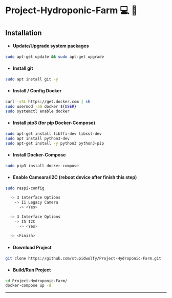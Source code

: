 # Project-Hydroponic-Farm :computer: :seedling:

## Installation

- #### Update/Upgrade system packages
``` bash
sudo apt-get update && sudo apt-get upgrade
```

- #### Install git
``` bash
sudo apt install git -y
```

- #### Install / Config Docker
``` bash
curl -sSL https://get.docker.com | sh
sudo usermod -aG docker ${USER}
sudo systemctl enable docker
```

- #### Install pip3 (for pip Docker-Compose)
``` bash
sudo apt-get install libffi-dev libssl-dev 
sudo apt install python3-dev
sudo apt-get install -y python3 python3-pip
```

- #### Install Docker-Compose
``` bash
sudo pip3 install docker-compose
```

- #### Enable Cameara/I2C (reboot device after finish this step)
``` bash
sudo raspi-config
  
  -> 3 Interface Options
    -> I1 Legacy Camera
      -> <Yes>
      
  -> 3 Interface Options
    -> I5 I2C
      -> <Yes>
      
  -> <Finish>
```

- #### Download Project
``` bash
git clone https://github.com/stupidwolfy/Project-Hydroponic-Farm.git
```

- #### Build/Run Project
``` bash
cd Project-Hydroponic-Farm/
docker-compose up -d
```
---
